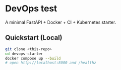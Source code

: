 # DevOps test
A minimal FastAPI + Docker + CI + Kubernetes starter.


## Quickstart (Local)
```bash
git clone <this-repo>
cd devops-starter
docker compose up --build
# open http://localhost:8000 and /healthz